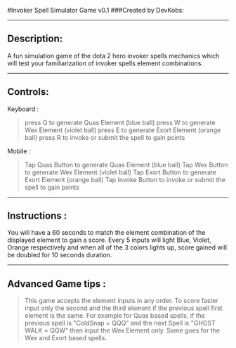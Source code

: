 

#Invoker Spell Simulator Game v0.1
###Created by DevKobs:

-------------------------------------
Description:
-------------------------------------
A fun simulation game of the dota 2 hero invoker spells
mechanics which will test your familiarization of 
invoker spells element combinations.

------------------------------------
Controls:
------------------------------------

Keyboard :
> press Q to generate Quas Element (blue ball)
> press W to generate Wex Element (violet ball)
> press E to generate Exort Element (orange ball)
> press R to invoke or submit the spell to gain points

Mobile : 
> Tap Quas Button to generate Quas Element (blue ball)
> Tap Wex Button to generate Wex Element (violet ball)
> Tap Exort Button to generate Exort Element (orange ball)
> Tap Invoke Button to invoke or submit the spell to gain points

------------------------------------
Instructions :
------------------------------------
You will have a 60 seconds to match the element combination  of the displayed element to gain a score.
Every 5 inputs will light Blue, Violet, Orange respectively and when all of the 3 colors lights up,
score gained will be doubled for 10 seconds duration.

------------------------------------
Advanced Game tips :
------------------------------------
> This game accepts the element inputs in any order.
> To score faster input only the second and the third element if the previous spell first element is the same. 
  For example for Quas based spells, if the previous spell is "ColdSnap = QQQ" and the next Spell is "GHOST WALK = QQW" 
  then input the Wex Element only. Same goes for the Wex and Exort based spells.







